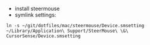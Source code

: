 - install steermouse
- symlink settings:

```
ln -s ~/git/dotfiles/mac/steermouse/Device.smsetting ~/Library/Application\ Support/SteerMouse\ \&\ CursorSense/Device.smsetting
```
